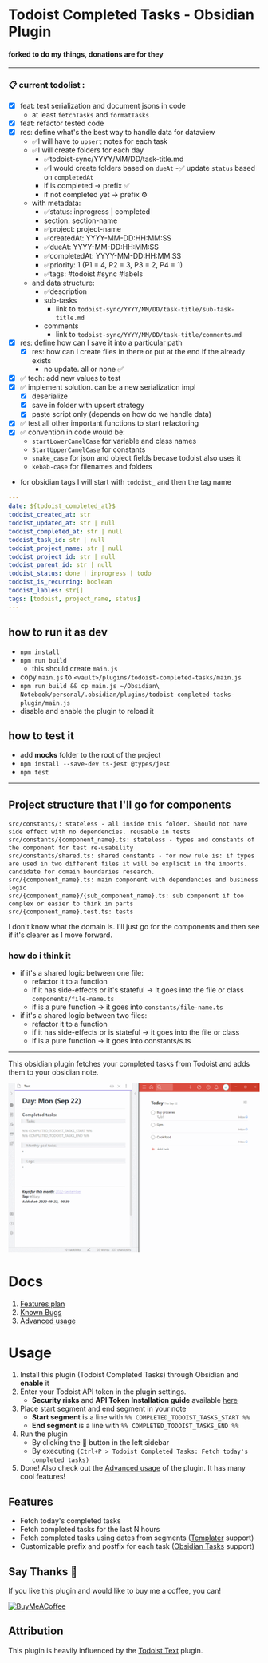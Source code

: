 # Todoist Completed Tasks - Obsidian Plugin
#### forked to do my things, donations are for they

---

### 📋 current todolist :
- [x] feat: test serialization and document jsons in code
    - at least `fetchTasks` and `formatTasks`
- [x] feat: refactor tested code
- [x] res: define what's the best way to handle data for dataview
    - ✅I will have to `upsert` notes for each task
    - ✅I will create folders for each day
        - ✅todoist-sync/YYYY/MM/DD/task-title.md
        - ✅I would create folders based on `dueAt`
            -✅ update `status` based on `completedAt`
        - if is completed -> prefix ✅
        - if not completed yet -> prefix ⚙️
    - with metadata:
        - ✅status: inprogress | completed
        - section: section-name
        - ✅project: project-name
        - ✅createdAt: YYYY-MM-DD:HH:MM:SS
        - ✅dueAt: YYYY-MM-DD:HH:MM:SS
        - ✅completedAt: YYYY-MM-DD:HH:MM:SS
        - ✅priority: 1 (P1 = 4, P2 = 3, P3 = 2, P4 = 1)
        - ✅tags: #todoist #sync #labels
    - and data structure:
        - ✅description
        - sub-tasks
            - link to `todoist-sync/YYYY/MM/DD/task-title/sub-task-title.md`
        - comments
            - link to `todoist-sync/YYYY/MM/DD/task-title/comments.md`
- [x] res: define how can I save it into a particular path
    - [x] res: how can I create files in there or put at the end if the already exists
        - no update. all or none ✅
- [x] ✅ tech: add new values to test
- [x] ✅ implement solution. can be a new serialization impl
    - [x] deserialize
    - [x] save in folder with upsert strategy
    - [x] paste script only (depends on how do we handle data) 
- [x] ✅ test all other important functions to start refactoring
- [x] ✅ convention in code would be: 
    - `startLowerCamelCase` for variable and class names
    - `StartUpperCamelCase` for constants
    - `snake_case` for json and object fields becase todoist also uses it
    - `kebab-case` for filenames and folders

- for obsidian tags I will start with `todoist_` and then the tag name
```yaml
---
date: ${todoist_completed_at}$
todoist_created_at: str
todoist_updated_at: str | null
todoist_completed_at: str | null
todoist_task_id: str | null
todoist_project_name: str | null
todoist_project_id: str | null
todoist_parent_id: str | null
todoist_status: done | inprogress | todo
todoist_is_recurring: boolean
todoist_lables: str[]
tags: [todoist, project_name, status]
---
```

## how to run it as dev
-  `npm install`
-  `npm run build`
    - this should create `main.js` 
- copy `main.js` to `<vault>/plugins/todoist-completed-tasks/main.js`
- `npm run build && cp main.js ~/Obsidian\ Notebook/personal/.obsidian/plugins/todoist-completed-tasks-plugin/main.js`
- disable and enable the plugin to reload it

## how to test it
- add __mocks__ folder to the root of the project
- `npm install --save-dev ts-jest @types/jest`
- `npm test`

---

## Project structure that I'll go for components
```
src/constants/: stateless - all inside this folder. Should not have side effect with no dependencies. reusable in tests
src/constants/{component_name}.ts: stateless - types and constants of the component for test re-usability
src/constants/shared.ts: shared constants - for now rule is: if types are used in two different files it will be explicit in the imports. candidate for domain boundaries research. 
src/{component_name}.ts: main component with dependencies and business logic
src/{component_name}/{sub_component_name}.ts: sub component if too complex or easier to think in parts
src/{component_name}.test.ts: tests
```

I don't know what the domain is. I'll just go for the components and then see if it's clearer as I move forward.
### how do i think it
- if it's a shared logic between one file:
    - refactor it to a function
    - if it has side-effects or it's stateful -> it goes into the file or class `components/file-name.ts`
    - if is a pure function -> it goes into `constants/file-name.ts`
- if it's a shared logic between two files:
    - refactor it to a function
    - if it has side-effects or is stateful -> it goes into the file or class
    - if is a pure function -> it goes into constants/s.ts


---

This obsidian plugin fetches your completed tasks from Todoist and adds them to your obsidian note.

![demo](https://raw.githubusercontent.com/Ledaryy/obsidian-todoist-completed-tasks/master/static/gif/plugin_preview_v1.2.0.gif)

# Docs

1. [Features plan](https://github.com/Ledaryy/obsidian-todoist-completed-tasks/blob/master/docs/FEATURES.md)
2. [Known Bugs](https://github.com/Ledaryy/obsidian-todoist-completed-tasks/blob/master/docs/KNOWN_BUGS.md)
3. [Advanced usage](https://github.com/Ledaryy/obsidian-todoist-completed-tasks/blob/master/docs/ADVANCED.md)

# Usage

1. Install this plugin (Todoist Completed Tasks) through Obsidian and **enable** it
2. Enter your Todoist API token in the plugin settings.
    - **Security risks** and **API Token Installation guide** available [here](https://github.com/Ledaryy/obsidian-todoist-completed-tasks/blob/master/docs/API_KEY_INSTALLATION.md)
3. Place start segment and end segment in your note
    - **Start segment** is a line with `%% COMPLETED_TODOIST_TASKS_START %%`
    - **End segment** is a line with `%% COMPLETED_TODOIST_TASKS_END %%`
4. Run the plugin
    - By clicking the 🔄 button in the left sidebar
    - By executing `(Ctrl+P > Todoist Completed Tasks: Fetch today's completed tasks)`
5. Done! Also check out the [Advanced usage](https://github.com/Ledaryy/obsidian-todoist-completed-tasks/blob/master/docs/ADVANCED.md) of the plugin. It has many cool features!

## Features

-   Fetch today's completed tasks
-   Fetch completed tasks for the last N hours
-   Fetch completed tasks using dates from segments ([Templater](https://github.com/SilentVoid13/Templater) support)
-   Customizable prefix and postfix for each task ([Obsidian Tasks](https://github.com/obsidian-tasks-group/obsidian-tasks) support)

## Say Thanks 🙏

If you like this plugin and would like to buy me a coffee, you can!

[<img src="https://cdn.buymeacoffee.com/buttons/v2/default-violet.png" alt="BuyMeACoffee" width="100">](https://www.buymeacoffee.com/ledaryy)

## Attribution

This plugin is heavily influenced by the [Todoist Text](https://github.com/wesmoncrief/obsidian-todoist-text) plugin.
